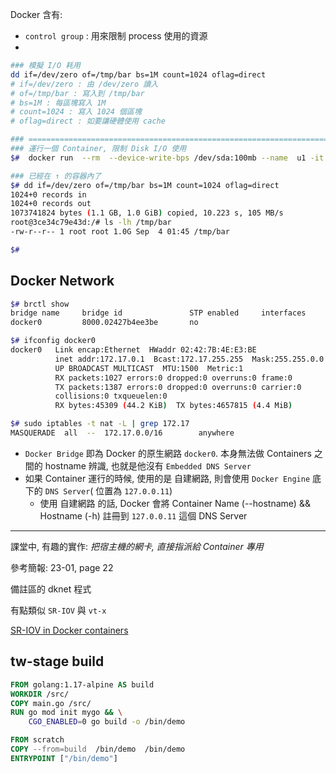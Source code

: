 
Docker 含有:

- `control group` : 用來限制 process 使用的資源
- 


```bash
### 模擬 I/O 耗用
dd if=/dev/zero of=/tmp/bar bs=1M count=1024 oflag=direct
# if=/dev/zero : 由 /dev/zero 讀入
# of=/tmp/bar : 寫入到 /tmp/bar
# bs=1M : 每區塊寫入 1M
# count=1024 : 寫入 1024 個區塊
# oflag=direct : 如要讓硬體使用 cache

### ========================================================================
### 運行一個 Container, 限制 Disk I/O 使用
$#  docker run  --rm  --device-write-bps /dev/sda:100mb --name  u1 -it ubuntu

### 已經在 ↑ 的容器內了
$# dd if=/dev/zero of=/tmp/bar bs=1M count=1024 oflag=direct
1024+0 records in
1024+0 records out
1073741824 bytes (1.1 GB, 1.0 GiB) copied, 10.223 s, 105 MB/s
root@3ce34c79e43d:/# ls -lh /tmp/bar
-rw-r--r-- 1 root root 1.0G Sep  4 01:45 /tmp/bar

$# 
```

## Docker Network

```bash
$# brctl show
bridge name     bridge id               STP enabled     interfaces
docker0         8000.02427b4ee3be       no

$# ifconfig docker0
docker0   Link encap:Ethernet  HWaddr 02:42:7B:4E:E3:BE
          inet addr:172.17.0.1  Bcast:172.17.255.255  Mask:255.255.0.0
          UP BROADCAST MULTICAST  MTU:1500  Metric:1
          RX packets:1027 errors:0 dropped:0 overruns:0 frame:0
          TX packets:1387 errors:0 dropped:0 overruns:0 carrier:0
          collisions:0 txqueuelen:0
          RX bytes:45309 (44.2 KiB)  TX bytes:4657815 (4.4 MiB)

$# sudo iptables -t nat -L | grep 172.17
MASQUERADE  all  --  172.17.0.0/16        anywhere
```


- `Docker Bridge` 即為 Docker 的原生網路 `docker0`. 本身無法做 Containers 之間的 hostname 辨識, 也就是他沒有 `Embedded DNS Server`
- 如果 Container 運行的時候, 使用的是 自建網路, 則會使用 `Docker Engine` 底下的 `DNS Server`(
位置為 `127.0.0.11`)
    - 使用 自建網路 的話, Docker 會將 Container Name (--hostname) && Hostname (-h) 註冊到 `127.0.0.11` 這個 DNS Server

-----------------

課堂中, 有趣的實作: *把宿主機的網卡, 直接指派給 Container 專用*

參考簡報: 23-01, page 22

備註區的 dknet 程式

有點類似 `SR-IOV` 與 `vt-x`

[SR-IOV in Docker containers](https://medium.com/@tukai.anirban/sr-iov-in-docker-containers-f13fdb297da0)


## tw-stage build

```dockerfile
FROM golang:1.17-alpine AS build
WORKDIR /src/
COPY main.go /src/
RUN go mod init mygo && \
    CGO_ENABLED=0 go build -o /bin/demo

FROM scratch
COPY --from=build  /bin/demo  /bin/demo
ENTRYPOINT ["/bin/demo"]
```